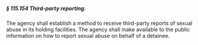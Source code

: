 ##### § 115.154 Third-party reporting. #####

The agency shall establish a method to receive third-party reports of sexual abuse in its holding facilities. The agency shall make available to the public information on how to report sexual abuse on behalf of a detainee.